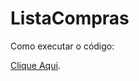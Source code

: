 # ListaCompras

Como executar o código:

[Clique Aqui]((https://www.youtube.com/watch?v=vdQcQwXrRps)).
